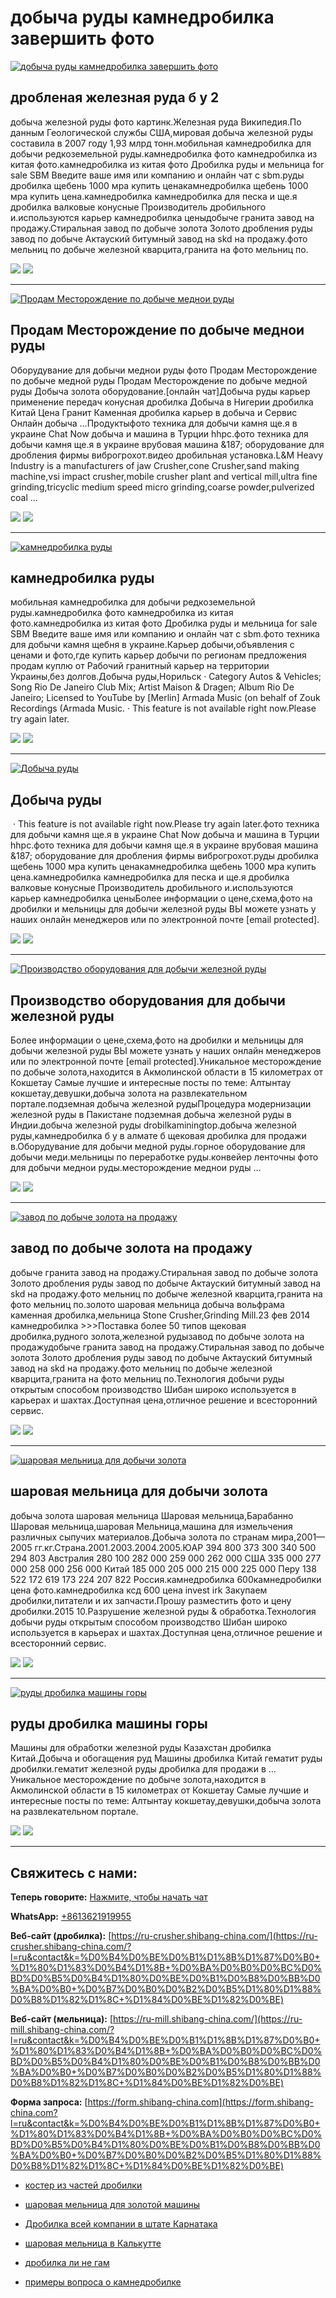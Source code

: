 # добыча руды камнедробилка завершить фото

<a href="https://swt.shibang-china.com/?l=ru&img&k=%D0%B4%D0%BE%D0%B1%D1%8B%D1%87%D0%B0+%D1%80%D1%83%D0%B4%D1%8B+%D0%BA%D0%B0%D0%BC%D0%BD%D0%B5%D0%B4%D1%80%D0%BE%D0%B1%D0%B8%D0%BB%D0%BA%D0%B0+%D0%B7%D0%B0%D0%B2%D0%B5%D1%80%D1%88%D0%B8%D1%82%D1%8C+%D1%84%D0%BE%D1%82%D0%BE" target="_blank">![добыча руды камнедробилка завершить фото](http://static.shibang-china.com/all-800x300/445.jpg)</a>

## дробленая железная руда б у 2
добыча железной руды фото картинк.Железная руда Википедия.По данным Геологической службы США,мировая добыча железной руды составила в 2007 году 1,93 млрд тонн.мобильная камнедробилка для добычи редкоземельной руды.камнедробилка фото камнедробилка из китая фото.камнедробилка из китая фото Дробилка руды и мельница for sale SBM Введите ваше имя или компанию и онлайн чат с sbm.руды дробилка щебень 1000 мра купить ценакамнедробилка щебень 1000 мра купить цена.камнедробилка камнедробилка для песка и ще.я дробилка валковые конусные Производитель дробильного и.используются карьер камнедробилка ценыдобыче гранита завод на продажу.Стиральная завод по добыче золота Золото дробления руды завод по добыче Актауский битумный завод на skd на продажу.фото мельниц по добыче железной кварцита,гранита на фото мельниц по.


<a href="https://whatsapp.shibangsoft.com/WhatsApp.php" target="_blank" title="WhatsApp">![](http://static.shibang-china.com/icon/whatsapp.png)</a> <a href="https://swt.shibang-china.com/?l=ru&icon&k=%D0%B4%D0%BE%D0%B1%D1%8B%D1%87%D0%B0+%D1%80%D1%83%D0%B4%D1%8B+%D0%BA%D0%B0%D0%BC%D0%BD%D0%B5%D0%B4%D1%80%D0%BE%D0%B1%D0%B8%D0%BB%D0%BA%D0%B0+%D0%B7%D0%B0%D0%B2%D0%B5%D1%80%D1%88%D0%B8%D1%82%D1%8C+%D1%84%D0%BE%D1%82%D0%BE" target="_blank">![](http://static.shibang-china.com/icon/chat-ru.png)</a>

---

<a href="https://swt.shibang-china.com/?l=ru&img&k=%D0%B4%D0%BE%D0%B1%D1%8B%D1%87%D0%B0+%D1%80%D1%83%D0%B4%D1%8B+%D0%BA%D0%B0%D0%BC%D0%BD%D0%B5%D0%B4%D1%80%D0%BE%D0%B1%D0%B8%D0%BB%D0%BA%D0%B0+%D0%B7%D0%B0%D0%B2%D0%B5%D1%80%D1%88%D0%B8%D1%82%D1%8C+%D1%84%D0%BE%D1%82%D0%BE" target="_blank">![Продам Месторождение по добыче меднои руды](http://static.shibang-china.com/all-800x300/982.jpg)</a>

## Продам Месторождение по добыче меднои руды
Оборудувание для добычи меднои руды фото Продам Месторождение по добыче медной руды Продам Месторождение по добыче медной руды Добыча золота оборудование.[онлайн чат]Добыча руды карьер применение передач конусная дробилка Добыча в Нигерии дробилка Китай Цена Гранит Каменная дробилка карьер в добыча и Сервис Онлайн добыча …Продуктыфото техника для добычи камня ще.я в украине Chat Now добыча и машина в Турции hhpc.фото техника для добычи камня ще.я в украине врубовая машина &amp;187; оборудование для дробления фирмы виброгрохот.видео дробильная установка.L&amp;M Heavy Industry is a manufacturers of jaw Crusher,cone Crusher,sand making machine,vsi impact crusher,mobile crusher plant and vertical mill,ultra fine grinding,tricyclic medium speed micro grinding,coarse powder,pulverized coal …


<a href="https://whatsapp.shibangsoft.com/WhatsApp.php" target="_blank" title="WhatsApp">![](http://static.shibang-china.com/icon/whatsapp.png)</a> <a href="https://swt.shibang-china.com/?l=ru&icon&k=%D0%B4%D0%BE%D0%B1%D1%8B%D1%87%D0%B0+%D1%80%D1%83%D0%B4%D1%8B+%D0%BA%D0%B0%D0%BC%D0%BD%D0%B5%D0%B4%D1%80%D0%BE%D0%B1%D0%B8%D0%BB%D0%BA%D0%B0+%D0%B7%D0%B0%D0%B2%D0%B5%D1%80%D1%88%D0%B8%D1%82%D1%8C+%D1%84%D0%BE%D1%82%D0%BE" target="_blank">![](http://static.shibang-china.com/icon/chat-ru.png)</a>

---

<a href="https://swt.shibang-china.com/?l=ru&img&k=%D0%B4%D0%BE%D0%B1%D1%8B%D1%87%D0%B0+%D1%80%D1%83%D0%B4%D1%8B+%D0%BA%D0%B0%D0%BC%D0%BD%D0%B5%D0%B4%D1%80%D0%BE%D0%B1%D0%B8%D0%BB%D0%BA%D0%B0+%D0%B7%D0%B0%D0%B2%D0%B5%D1%80%D1%88%D0%B8%D1%82%D1%8C+%D1%84%D0%BE%D1%82%D0%BE" target="_blank">![камнедробилка руды](http://static.shibang-china.com/all-800x300/1250.jpg)</a>

## камнедробилка руды
мобильная камнедробилка для добычи редкоземельной руды.камнедробилка фото камнедробилка из китая фото.камнедробилка из китая фото Дробилка руды и мельница for sale SBM Введите ваше имя или компанию и онлайн чат с sbm.фото техника для добычи камня щебня в украине.Карьер добычи,объявления с ценами и фото,где купить карьер добычи по регионам предложения продам куплю от Рабочий гранитный карьер на территории Украины,без долгов.Добыча руды,Норильск&nbsp;&#0183;&#32;Category Autos &amp; Vehicles; Song Rio De Janeiro Club Mix; Artist Maison &amp; Dragen; Album Rio De Janeiro; Licensed to YouTube by [Merlin] Armada Music (on behalf of Zouk Recordings (Armada Music.&nbsp;&#0183;&#32;This feature is not available right now.Please try again later.


<a href="https://whatsapp.shibangsoft.com/WhatsApp.php" target="_blank" title="WhatsApp">![](http://static.shibang-china.com/icon/whatsapp.png)</a> <a href="https://swt.shibang-china.com/?l=ru&icon&k=%D0%B4%D0%BE%D0%B1%D1%8B%D1%87%D0%B0+%D1%80%D1%83%D0%B4%D1%8B+%D0%BA%D0%B0%D0%BC%D0%BD%D0%B5%D0%B4%D1%80%D0%BE%D0%B1%D0%B8%D0%BB%D0%BA%D0%B0+%D0%B7%D0%B0%D0%B2%D0%B5%D1%80%D1%88%D0%B8%D1%82%D1%8C+%D1%84%D0%BE%D1%82%D0%BE" target="_blank">![](http://static.shibang-china.com/icon/chat-ru.png)</a>

---

<a href="https://swt.shibang-china.com/?l=ru&img&k=%D0%B4%D0%BE%D0%B1%D1%8B%D1%87%D0%B0+%D1%80%D1%83%D0%B4%D1%8B+%D0%BA%D0%B0%D0%BC%D0%BD%D0%B5%D0%B4%D1%80%D0%BE%D0%B1%D0%B8%D0%BB%D0%BA%D0%B0+%D0%B7%D0%B0%D0%B2%D0%B5%D1%80%D1%88%D0%B8%D1%82%D1%8C+%D1%84%D0%BE%D1%82%D0%BE" target="_blank">![Добыча руды](http://static.shibang-china.com/all-800x300/1418.jpg)</a>

## Добыча руды
&nbsp;&#0183;&#32;This feature is not available right now.Please try again later.фото техника для добычи камня ще.я в украине Chat Now добыча и машина в Турции hhpc.фото техника для добычи камня ще.я в украине врубовая машина &amp;187; оборудование для дробления фирмы виброгрохот.руды дробилка щебень 1000 мра купить ценакамнедробилка щебень 1000 мра купить цена.камнедробилка камнедробилка для песка и ще.я дробилка валковые конусные Производитель дробильного и.используются карьер камнедробилка ценыБолее информации о цене,схема,фото на дробилки и мельницы для добычи железной руды ВЫ можете узнать у наших онлайн менеджеров или по электронной почте [email protected].


<a href="https://whatsapp.shibangsoft.com/WhatsApp.php" target="_blank" title="WhatsApp">![](http://static.shibang-china.com/icon/whatsapp.png)</a> <a href="https://swt.shibang-china.com/?l=ru&icon&k=%D0%B4%D0%BE%D0%B1%D1%8B%D1%87%D0%B0+%D1%80%D1%83%D0%B4%D1%8B+%D0%BA%D0%B0%D0%BC%D0%BD%D0%B5%D0%B4%D1%80%D0%BE%D0%B1%D0%B8%D0%BB%D0%BA%D0%B0+%D0%B7%D0%B0%D0%B2%D0%B5%D1%80%D1%88%D0%B8%D1%82%D1%8C+%D1%84%D0%BE%D1%82%D0%BE" target="_blank">![](http://static.shibang-china.com/icon/chat-ru.png)</a>

---

<a href="https://swt.shibang-china.com/?l=ru&img&k=%D0%B4%D0%BE%D0%B1%D1%8B%D1%87%D0%B0+%D1%80%D1%83%D0%B4%D1%8B+%D0%BA%D0%B0%D0%BC%D0%BD%D0%B5%D0%B4%D1%80%D0%BE%D0%B1%D0%B8%D0%BB%D0%BA%D0%B0+%D0%B7%D0%B0%D0%B2%D0%B5%D1%80%D1%88%D0%B8%D1%82%D1%8C+%D1%84%D0%BE%D1%82%D0%BE" target="_blank">![Производство оборудования для добычи железной руды](http://static.shibang-china.com/all-800x300/1025.jpg)</a>

## Производство оборудования для добычи железной руды
Более информации о цене,схема,фото на дробилки и мельницы для добычи железной руды ВЫ можете узнать у наших онлайн менеджеров или по электронной почте [email protected].Уникальное месторождение по добыче золота,находится в Акмолинской области в 15 километрах от Кокшетау Самые лучшие и интересные посты по теме: Алтынтау кокшетау,девушки,добыча золота на развлекательном портале.подземная добыча железной рудыПроцедура модернизации железной руды в Пакистане подземная добыча железной руды в Индии.добыча железной руды drobilkaminingtop.добыча железной руды,камнедробилка б у в алмате б щековая дробилка для продажи в.Оборудувание для добычи медной руды.горное оборудование для добычи меди.мельницы по переработке руды.конвейер ленточны фото для добычи меднои руды.месторождение меднои руды …


<a href="https://whatsapp.shibangsoft.com/WhatsApp.php" target="_blank" title="WhatsApp">![](http://static.shibang-china.com/icon/whatsapp.png)</a> <a href="https://swt.shibang-china.com/?l=ru&icon&k=%D0%B4%D0%BE%D0%B1%D1%8B%D1%87%D0%B0+%D1%80%D1%83%D0%B4%D1%8B+%D0%BA%D0%B0%D0%BC%D0%BD%D0%B5%D0%B4%D1%80%D0%BE%D0%B1%D0%B8%D0%BB%D0%BA%D0%B0+%D0%B7%D0%B0%D0%B2%D0%B5%D1%80%D1%88%D0%B8%D1%82%D1%8C+%D1%84%D0%BE%D1%82%D0%BE" target="_blank">![](http://static.shibang-china.com/icon/chat-ru.png)</a>

---

<a href="https://swt.shibang-china.com/?l=ru&img&k=%D0%B4%D0%BE%D0%B1%D1%8B%D1%87%D0%B0+%D1%80%D1%83%D0%B4%D1%8B+%D0%BA%D0%B0%D0%BC%D0%BD%D0%B5%D0%B4%D1%80%D0%BE%D0%B1%D0%B8%D0%BB%D0%BA%D0%B0+%D0%B7%D0%B0%D0%B2%D0%B5%D1%80%D1%88%D0%B8%D1%82%D1%8C+%D1%84%D0%BE%D1%82%D0%BE" target="_blank">![завод по добыче золота на продажу](http://static.shibang-china.com/all-800x300/998.jpg)</a>

## завод по добыче золота на продажу
добыче гранита завод на продажу.Стиральная завод по добыче золота Золото дробления руды завод по добыче Актауский битумный завод на skd на продажу.фото мельниц по добыче железной кварцита,гранита на фото мельниц по.золото шаровая мельница добыча вольфрама каменная дробилка,мельница Stone Crusher,Grinding Mill.23 фев 2014 камнедробилка &gt;&gt;&gt;Поставка более 50 типов щековая дробилка,рудного золота,железной рудызавод по добыче золота на продажудобыче гранита завод на продажу.Стиральная завод по добыче золота Золото дробления руды завод по добыче Актауский битумный завод на skd на продажу.фото мельниц по добыче железной кварцита,гранита на фото мельниц по.Технология добычи руды открытым способом производство Шибан широко используется в карьерах и шахтах.Доступная цена,отличное решение и всесторонний сервис.


<a href="https://whatsapp.shibangsoft.com/WhatsApp.php" target="_blank" title="WhatsApp">![](http://static.shibang-china.com/icon/whatsapp.png)</a> <a href="https://swt.shibang-china.com/?l=ru&icon&k=%D0%B4%D0%BE%D0%B1%D1%8B%D1%87%D0%B0+%D1%80%D1%83%D0%B4%D1%8B+%D0%BA%D0%B0%D0%BC%D0%BD%D0%B5%D0%B4%D1%80%D0%BE%D0%B1%D0%B8%D0%BB%D0%BA%D0%B0+%D0%B7%D0%B0%D0%B2%D0%B5%D1%80%D1%88%D0%B8%D1%82%D1%8C+%D1%84%D0%BE%D1%82%D0%BE" target="_blank">![](http://static.shibang-china.com/icon/chat-ru.png)</a>

---

<a href="https://swt.shibang-china.com/?l=ru&img&k=%D0%B4%D0%BE%D0%B1%D1%8B%D1%87%D0%B0+%D1%80%D1%83%D0%B4%D1%8B+%D0%BA%D0%B0%D0%BC%D0%BD%D0%B5%D0%B4%D1%80%D0%BE%D0%B1%D0%B8%D0%BB%D0%BA%D0%B0+%D0%B7%D0%B0%D0%B2%D0%B5%D1%80%D1%88%D0%B8%D1%82%D1%8C+%D1%84%D0%BE%D1%82%D0%BE" target="_blank">![шаровая мельница для добычи золота](http://static.shibang-china.com/all-800x300/916.jpg)</a>

## шаровая мельница для добычи золота
добыча золота шаровая мельница Шаровая мельница,Барабанно Шаровая мельница,шаровая Мельница,машина для измельчения различных сыпучих материалов.Добыча золота по странам мира,2001—2005 гг.кг.Страна.2001.2003.2004.2005.ЮАР 394 800 373 300 340 500 294 803 Австралия 280 100 282 000 259 000 262 000 США 335 000 277 000 258 000 256 000 Китай 185 000 205 000 215 000 225 000 Перу 138 522 172 619 173 224 207 822 Россия.камнедробилка 600камнедробилки цена фото.камнедробилка ксд 600 цена invest irk Закупаем дробилки,питатели и их запчасти.Прошу разместить фото и цену дробилки.2015 10.Разрушение железной руды &amp; обработка.Технология добычи руды открытым способом производство Шибан широко используется в карьерах и шахтах.Доступная цена,отличное решение и всесторонний сервис.


<a href="https://whatsapp.shibangsoft.com/WhatsApp.php" target="_blank" title="WhatsApp">![](http://static.shibang-china.com/icon/whatsapp.png)</a> <a href="https://swt.shibang-china.com/?l=ru&icon&k=%D0%B4%D0%BE%D0%B1%D1%8B%D1%87%D0%B0+%D1%80%D1%83%D0%B4%D1%8B+%D0%BA%D0%B0%D0%BC%D0%BD%D0%B5%D0%B4%D1%80%D0%BE%D0%B1%D0%B8%D0%BB%D0%BA%D0%B0+%D0%B7%D0%B0%D0%B2%D0%B5%D1%80%D1%88%D0%B8%D1%82%D1%8C+%D1%84%D0%BE%D1%82%D0%BE" target="_blank">![](http://static.shibang-china.com/icon/chat-ru.png)</a>

---

<a href="https://swt.shibang-china.com/?l=ru&img&k=%D0%B4%D0%BE%D0%B1%D1%8B%D1%87%D0%B0+%D1%80%D1%83%D0%B4%D1%8B+%D0%BA%D0%B0%D0%BC%D0%BD%D0%B5%D0%B4%D1%80%D0%BE%D0%B1%D0%B8%D0%BB%D0%BA%D0%B0+%D0%B7%D0%B0%D0%B2%D0%B5%D1%80%D1%88%D0%B8%D1%82%D1%8C+%D1%84%D0%BE%D1%82%D0%BE" target="_blank">![руды дробилка машины горы](http://static.shibang-china.com/all-800x300/662.jpg)</a>

## руды дробилка машины горы
Машины для обработки железной руды Казахстан дробилка Китай.Добыча и обогащения руд Машины дробилка Китай гематит руды дробилки.гематит железной руды дробилка для продажи в …Уникальное месторождение по добыче золота,находится в Акмолинской области в 15 километрах от Кокшетау Самые лучшие и интересные посты по теме: Алтынтау кокшетау,девушки,добыча золота на развлекательном портале.

<a href="https://whatsapp.shibangsoft.com/WhatsApp.php" target="_blank" title="WhatsApp">![](http://static.shibang-china.com/icon/whatsapp.png)</a> <a href="https://swt.shibang-china.com/?l=ru&icon&k=%D0%B4%D0%BE%D0%B1%D1%8B%D1%87%D0%B0+%D1%80%D1%83%D0%B4%D1%8B+%D0%BA%D0%B0%D0%BC%D0%BD%D0%B5%D0%B4%D1%80%D0%BE%D0%B1%D0%B8%D0%BB%D0%BA%D0%B0+%D0%B7%D0%B0%D0%B2%D0%B5%D1%80%D1%88%D0%B8%D1%82%D1%8C+%D1%84%D0%BE%D1%82%D0%BE" target="_blank">![](http://static.shibang-china.com/icon/chat-ru.png)</a>

---
## Свяжитесь с нами:

**Теперь говорите:** [Нажмите, чтобы начать чат](https://swt.shibang-china.com?l=ru&contact&k=%D0%B4%D0%BE%D0%B1%D1%8B%D1%87%D0%B0+%D1%80%D1%83%D0%B4%D1%8B+%D0%BA%D0%B0%D0%BC%D0%BD%D0%B5%D0%B4%D1%80%D0%BE%D0%B1%D0%B8%D0%BB%D0%BA%D0%B0+%D0%B7%D0%B0%D0%B2%D0%B5%D1%80%D1%88%D0%B8%D1%82%D1%8C+%D1%84%D0%BE%D1%82%D0%BE)

**WhatsApp:**  [+8613621919955](https://whatsapp.shibangsoft.com/WhatsApp.php)

**Веб-сайт (дробилка):** [https://ru-crusher.shibang-china.com/](https://ru-crusher.shibang-china.com/?l=ru&contact&k=%D0%B4%D0%BE%D0%B1%D1%8B%D1%87%D0%B0+%D1%80%D1%83%D0%B4%D1%8B+%D0%BA%D0%B0%D0%BC%D0%BD%D0%B5%D0%B4%D1%80%D0%BE%D0%B1%D0%B8%D0%BB%D0%BA%D0%B0+%D0%B7%D0%B0%D0%B2%D0%B5%D1%80%D1%88%D0%B8%D1%82%D1%8C+%D1%84%D0%BE%D1%82%D0%BE)

**Веб-сайт (мельница):** [https://ru-mill.shibang-china.com/](https://ru-mill.shibang-china.com/?l=ru&contact&k=%D0%B4%D0%BE%D0%B1%D1%8B%D1%87%D0%B0+%D1%80%D1%83%D0%B4%D1%8B+%D0%BA%D0%B0%D0%BC%D0%BD%D0%B5%D0%B4%D1%80%D0%BE%D0%B1%D0%B8%D0%BB%D0%BA%D0%B0+%D0%B7%D0%B0%D0%B2%D0%B5%D1%80%D1%88%D0%B8%D1%82%D1%8C+%D1%84%D0%BE%D1%82%D0%BE)

**Форма запроса:** [https://form.shibang-china.com](https://form.shibang-china.com?l=ru&contact&k=%D0%B4%D0%BE%D0%B1%D1%8B%D1%87%D0%B0+%D1%80%D1%83%D0%B4%D1%8B+%D0%BA%D0%B0%D0%BC%D0%BD%D0%B5%D0%B4%D1%80%D0%BE%D0%B1%D0%B8%D0%BB%D0%BA%D0%B0+%D0%B7%D0%B0%D0%B2%D0%B5%D1%80%D1%88%D0%B8%D1%82%D1%8C+%D1%84%D0%BE%D1%82%D0%BE)

* [костер из частей дробилки](../132/%D0%BA%D0%BE%D1%81%D1%82%D0%B5%D1%80%20%D0%B8%D0%B7%20%D1%87%D0%B0%D1%81%D1%82%D0%B5%D0%B9%20%D0%B4%D1%80%D0%BE%D0%B1%D0%B8%D0%BB%D0%BA%D0%B8.md)

* [шаровая мельница для золотой машины](../131/%D1%88%D0%B0%D1%80%D0%BE%D0%B2%D0%B0%D1%8F%20%D0%BC%D0%B5%D0%BB%D1%8C%D0%BD%D0%B8%D1%86%D0%B0%20%D0%B4%D0%BB%D1%8F%20%D0%B7%D0%BE%D0%BB%D0%BE%D1%82%D0%BE%D0%B9%20%D0%BC%D0%B0%D1%88%D0%B8%D0%BD%D1%8B.md)

* [Дробилка всей компании в штате Карнатака](../132/%D0%94%D1%80%D0%BE%D0%B1%D0%B8%D0%BB%D0%BA%D0%B0%20%D0%B2%D1%81%D0%B5%D0%B9%20%D0%BA%D0%BE%D0%BC%D0%BF%D0%B0%D0%BD%D0%B8%D0%B8%20%D0%B2%20%D1%88%D1%82%D0%B0%D1%82%D0%B5%20%D0%9A%D0%B0%D1%80%D0%BD%D0%B0%D1%82%D0%B0%D0%BA%D0%B0.md)

* [шаровая мельница в Калькутте](../132/%D1%88%D0%B0%D1%80%D0%BE%D0%B2%D0%B0%D1%8F%20%D0%BC%D0%B5%D0%BB%D1%8C%D0%BD%D0%B8%D1%86%D0%B0%20%D0%B2%20%D0%9A%D0%B0%D0%BB%D1%8C%D0%BA%D1%83%D1%82%D1%82%D0%B5.md)

* [дробилка ли не гам](../133/%D0%B4%D1%80%D0%BE%D0%B1%D0%B8%D0%BB%D0%BA%D0%B0%20%D0%BB%D0%B8%20%D0%BD%D0%B5%20%D0%B3%D0%B0%D0%BC.md)

* [примеры вопроса о камнедробилке](../133/%D0%BF%D1%80%D0%B8%D0%BC%D0%B5%D1%80%D1%8B%20%D0%B2%D0%BE%D0%BF%D1%80%D0%BE%D1%81%D0%B0%20%D0%BE%20%D0%BA%D0%B0%D0%BC%D0%BD%D0%B5%D0%B4%D1%80%D0%BE%D0%B1%D0%B8%D0%BB%D0%BA%D0%B5.md)